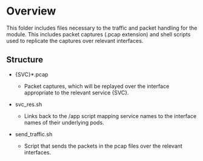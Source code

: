 # Overview 

This folder includes files necessary to the traffic and packet 
handling for the module. This includes packet captures (.pcap 
extension) and shell scripts used to replicate the captures over 
relevant interfaces. 

## Structure

* {SVC}*.pcap 

    - Packet captures, which will be replayed over the interface 
    appropriate to the relevant service {SVC}. 

* svc_res.sh

    - Links back to the /app script mapping service names to the 
    interface names of their underlying pods. 

* send_traffic.sh 

    - Script that sends the packets in the pcap files over the relevant 
    interfaces. 